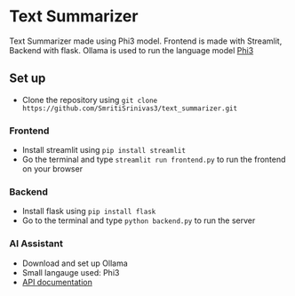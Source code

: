# Text Summarizer 

Text Summarizer made using Phi3 model. Frontend is made with Streamlit, Backend with flask. Ollama is used to run the language model [Phi3](https://ollama.com/library/phi3) 

## Set up
 - Clone the repository using `git clone https://github.com/SmritiSrinivas3/text_summarizer.git`

### Frontend
 - Install streamlit using `pip install streamlit`
 - Go the terminal and type `streamlit run frontend.py` to run the frontend on your browser

### Backend
- Install flask using `pip install flask`
- Go to the terminal and type `python backend.py` to run the server

### AI Assistant
- Download and set up Ollama
- Small langauge used: Phi3
- [API documentation](https://github.com/ollama/ollama/blob/main/docs/api.md)

  
